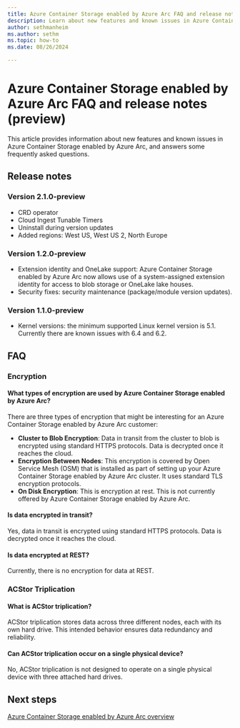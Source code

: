 ```yaml
---
title: Azure Container Storage enabled by Azure Arc FAQ and release notes (preview)
description: Learn about new features and known issues in Azure Container Storage enabled by Azure Arc.
author: sethmanheim
ms.author: sethm
ms.topic: how-to
ms.date: 08/26/2024

---
```


# Azure Container Storage enabled by Azure Arc FAQ and release notes (preview)

This article provides information about new features and known issues in Azure Container Storage enabled by Azure Arc, and answers some frequently asked questions.

## Release notes

### Version 2.1.0-preview

- CRD operator
- Cloud Ingest Tunable Timers
- Uninstall during version updates
- Added regions: West US, West US 2, North Europe

### Version 1.2.0-preview

- Extension identity and OneLake support: Azure Container Storage enabled by Azure Arc now allows use of a system-assigned extension identity for access to blob storage or OneLake lake houses.
- Security fixes: security maintenance (package/module version updates).

### Version 1.1.0-preview

- Kernel versions: the minimum supported Linux kernel version is 5.1. Currently there are known issues with 6.4 and 6.2.

## FAQ

### Encryption

#### What types of encryption are used by Azure Container Storage enabled by Azure Arc?

There are three types of encryption that might be interesting for an Azure Container Storage enabled by Azure Arc customer:

- **Cluster to Blob Encryption**: Data in transit from the cluster to blob is encrypted using standard HTTPS protocols. Data is decrypted once it reaches the cloud.
- **Encryption Between Nodes**: This encryption is covered by Open Service Mesh (OSM) that is installed as part of setting up your Azure Container Storage enabled by Azure Arc cluster. It uses standard TLS encryption protocols.
- **On Disk Encryption**: This is encryption at rest. This is not currently offered by Azure Container Storage enabled by Azure Arc.

#### Is data encrypted in transit?

Yes, data in transit is encrypted using standard HTTPS protocols. Data is decrypted once it reaches the cloud.

#### Is data encrypted at REST?

Currently, there is no encryption for data at REST.

### ACStor Triplication

#### What is ACStor triplication?

ACStor triplication stores data across three different nodes, each with its own hard drive. This intended behavior ensures data redundancy and reliability.

#### Can ACStor triplication occur on a single physical device?

No, ACStor triplication is not designed to operate on a single physical device with three attached hard drives.

## Next steps

[Azure Container Storage enabled by Azure Arc overview](overview.md)
